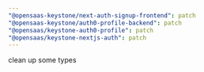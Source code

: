 ```yaml
---
"@opensaas-keystone/next-auth-signup-frontend": patch
"@opensaas-keystone/auth0-profile-backend": patch
"@opensaas/keystone-auth0-profile": patch
"@opensaas/keystone-nextjs-auth": patch
---
```


clean up some types
